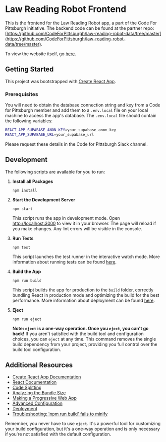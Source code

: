 # Law Reading Robot Frontend

This is the frontend for the Law Reading Robot app, a part of the Code For Pittsburgh initiative. The backend code can be found at the partner repo: [https://github.com/CodeForPittsburgh/law-reading-robot-data/tree/master](https://github.com/CodeForPittsburgh/law-reading-robot-data/tree/master).

To view the website itself, go [here](https://codeforpittsburgh.github.io/law-reading-robot/).

## Getting Started

This project was bootstrapped with [Create React App](https://github.com/facebook/create-react-app).

### Prerequisites

You will need to obtain the database connection string and key from a Code for Pittsburgh member and add them to a `.env.local` file on your local machine to access the app's database. The `.env.local` file should contain the following variables:

```bash
REACT_APP_SUPABASE_ANON_KEY=your_supabase_anon_key
REACT_APP_SUPABASE_URL=your_supabase_url
```

Please request these details in the Code for Pittsburgh Slack channel.

## Development

The following scripts are available for you to run:
1. **Install all Packages**
   ```
   npm install
   ```
2. **Start the Development Server**
   ```
   npm start
   ```
   This script runs the app in development mode. Open [http://localhost:3000](http://localhost:3000) to view it in your browser. The page will reload if you make changes. Any lint errors will be visible in the console.

3. **Run Tests**
   ```
   npm test
   ```
   This script launches the test runner in the interactive watch mode. More information about running tests can be found [here](https://facebook.github.io/create-react-app/docs/running-tests).

4. **Build the App**
   ```
   npm run build
   ```
   This script builds the app for production to the `build` folder, correctly bundling React in production mode and optimizing the build for the best performance. More information about deployment can be found [here](https://facebook.github.io/create-react-app/docs/deployment).

5. **Eject**
   ```
   npm run eject
   ```
   **Note: `eject` is a one-way operation. Once you `eject`, you can't go back!** If you aren't satisfied with the build tool and configuration choices, you can `eject` at any time. This command removes the single build dependency from your project, providing you full control over the build tool configuration.

## Additional Resources

- [Create React App Documentation](https://facebook.github.io/create-react-app/docs/getting-started)
- [React Documentation](https://reactjs.org/)
- [Code Splitting](https://facebook.github.io/create-react-app/docs/code-splitting)
- [Analyzing the Bundle Size](https://facebook.github.io/create-react-app/docs/analyzing-the-bundle-size)
- [Making a Progressive Web App](https://facebook.github.io/create-react-app/docs/making-a-progressive-web-app)
- [Advanced Configuration](https://facebook.github.io/create-react-app/docs/advanced-configuration)
- [Deployment](https://facebook.github.io/create-react-app/docs/deployment)
- [Troubleshooting: 'npm run build' fails to minify](https://facebook.github.io/create-react-app/docs/troubleshooting#npm-run-build-fails-to-minify)

Remember, you never have to use `eject`. It's a powerful tool for customizing your build configuration, but it's a one-way operation and is only necessary if you're not satisfied with the default configuration.
